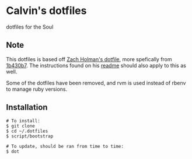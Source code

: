 # Calvin's dotfiles

dotfiles for the Soul

## Note

This dotfiles is based off [Zach Holman's dotfile](https://github.com/holman/dotfiles), more spefically from [1b430b7](https://github.com/holman/dotfiles/tree/1b430b72e4e098a9902ff8435c08655c28db1edd).
The instructions found on his [readme](https://github.com/holman/dotfiles/blob/1b430b72e4e098a9902ff8435c08655c28db1edd/README.md) should also apply to this as well.

Some of the dotfiles have been removed, and rvm is used instead of rbenv to manage ruby versions.

## Installation

```
# To install:
$ git clone
$ cd ~/.dotfiles
$ script/bootstrap

# To update, should be ran from time to time:
$ dot
```
